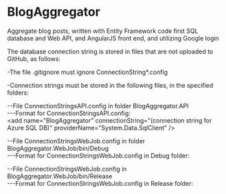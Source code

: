 # BlogAggregator
Aggregate blog posts, written with Entity Framework code first SQL database and Web API, and AngularJS front end, and utilizing Google login

The database connection string is stored in files that are not uploaded to GitHub, as follows:

-The file .gitignore must ignore ConnectionString*.config

-Connection strings must be stored in the following files, in the specified folders:

--File ConnectionStringsAPI.config in folder BlogAggregator.API  
---Format for ConnectionStringsAPI.config:  
    \<add name="BlogAggregator" connectionString="(connection string for Azure SQL DB)" providerName="System.Data.SqlClient" \/\>  

--File ConnectionStringsWebJob.config in folder BlogAggregator.WebJob/bin/Debug  
---Format for ConnectionStringsWebJob.config in Debug folder:  
    <connectionStrings>
    <add name="BlogAggregator" connectionString="Data Source=.\SQLEXPRESS;Initial Catalog=BlogAggregator;Integrated Security=yes;MultipleActiveResultSets=true;" providerName="System.Data.SqlClient" />
    </connectionStrings>

--File ConnectionStringsWebJob.config in BlogAggregator.WebJob/bin/Release  
---Format for ConnectionStringsWebJob.config in Release folder:  
    <connectionStrings>
    <add name="BlogAggregator" connectionString="(connection string for Azure SQL DB)" providerName="System.Data.SqlClient" />
    </connectionStrings>
